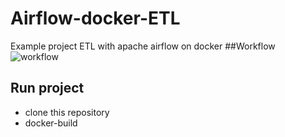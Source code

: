 # Airflow-docker-ETL
Example project ETL with apache airflow on docker
##Workflow
![workflow](https://user-images.githubusercontent.com/60291649/180922949-26c32eb5-22f6-4008-9329-0dd28917f891.PNG)
## Run project
- clone this repository
- docker-build

